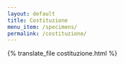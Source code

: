 ```yaml
---
layout: default
title: Costituzione
menu_item: /specimens/
permalink: /costituzione/
---
```


{% translate_file costituzione.html %}